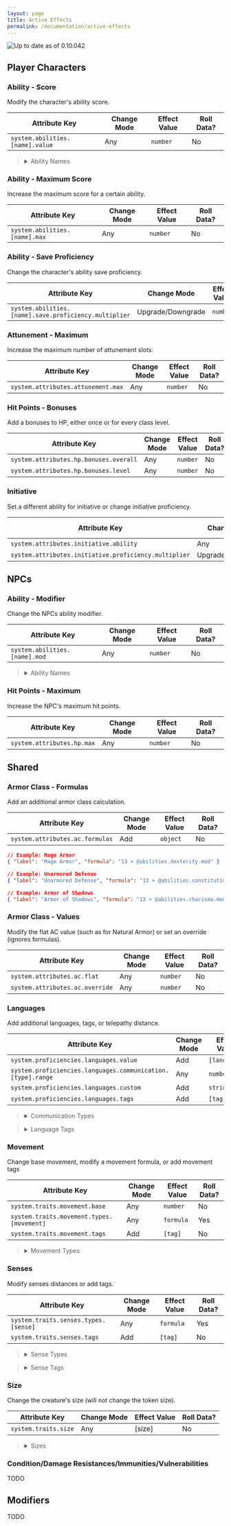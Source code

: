 ```yaml
---
layout: page
title: Active Effects
permalink: /documentation/active-effects
---
```


![Up to date as of 0.10.042](https://img.shields.io/static/v1?label=black-flag&message=0.10.042&color=informational)

## Player Characters

### Ability - Score

Modify the character's ability score.

| Attribute Key                      | Change Mode | Effect Value | Roll Data? |
| ---------------------------------- | ----------- | ------------ | ---------- |
| `system.abilities.[name].value`    | Any         | `number`     | No         |

> <details>
> <summary>Ability Names</summary>
>
> | Ability      | Name            |
> | ------------ | --------------- |
> | Strength     | `strength`      |
> | Dexterity    | `dexterity`     |
> | Constitution | `constitution`  |
> | Wisdom       | `wisdom`        |
> | Intelligence | `intelligence`  |
> | Charisma     | `charisma`      |
>
> Source: `CONFIG.BlackFlag.abilities`
>
> </details>

### Ability - Maximum Score

Increase the maximum score for a certain ability.

| Attribute Key                      | Change Mode | Effect Value | Roll Data? |
| ---------------------------------- | ----------- | ------------ | ---------- |
| `system.abilities.[name].max`      | Any         | `number`     | No         |

### Ability - Save Proficiency

Change the character's ability save proficiency.

| Attribute Key                                            | Change Mode       | Effect Value | Roll Data? |
| -------------------------------------------------------- | ----------------- | ------------ | ---------- |
| `system.abilities.[name].save.proficiency.multiplier`    | Upgrade/Downgrade | `number`     | No         |

### Attunement - Maximum

Increase the maximum number of attunement slots.

| Attribute Key                      | Change Mode | Effect Value | Roll Data? |
| ---------------------------------- | ----------- | ------------ | ---------- |
| `system.attributes.attunement.max` | Any         | `number`     | No         |

### Hit Points - Bonuses

Add a bonuses to HP, either once or for every class level.

| Attribute Key                          | Change Mode | Effect Value | Roll Data? |
| -------------------------------------- | ----------- | ------------ | ---------- |
| `system.attributes.hp.bonuses.overall` | Any         | `number`     | No         |
| `system.attributes.hp.bonuses.level`   | Any         | `number`     | No         |

### Initiative

Set a different ability for initiative or change initiative proficiency.

| Attribute Key                                           | Change Mode       | Effect Value | Roll Data? |
| ------------------------------------------------------- | ----------------- | ------------ | ---------- |
| `system.attributes.initiative.ability`                  | Any               | `string `    | No         |
| `system.attributes.initiative.proficiency.multiplier`   | Upgrade/Downgrade | `number`     | No         |



## NPCs

### Ability - Modifier

Change the NPCs ability modifier.

| Attribute Key                      | Change Mode | Effect Value | Roll Data? |
| ---------------------------------- | ----------- | ------------ | ---------- |
| `system.abilities.[name].mod`      | Any         | `number`     | No         |

> <details>
> <summary>Ability Names</summary>
>
> | Ability      | Name            |
> | ------------ | --------------- |
> | Strength     | `strength`      |
> | Dexterity    | `dexterity`     |
> | Constitution | `constitution`  |
> | Wisdom       | `wisdom`        |
> | Intelligence | `intelligence`  |
> | Charisma     | `charisma`      |
>
> Source: `CONFIG.BlackFlag.abilities`
>
> </details>

### Hit Points - Maximum

Increase the NPC's maximum hit points.

| Attribute Key                      | Change Mode | Effect Value | Roll Data? |
| ---------------------------------- | ----------- | ------------ | ---------- |
| `system.attributes.hp.max`         | Any         | `number`     | No         |



## Shared

### Armor Class - Formulas

Add an additional armor class calculation.

| Attribute Key                      | Change Mode | Effect Value | Roll Data? |
| ---------------------------------- | ----------- | ------------ | ---------- |
| `system.attributes.ac.formulas`    | Add         | `object`     | No         |

```json
// Example: Mage Armor
{ "label": "Mage Armor", "formula": "13 + @abilities.dexterity.mod" }

// Example: Unarmored Defense
{ "label": "Unarmored Defense", "formula": "13 + @abilities.constitution.mod", "armored": false }

// Example: Armor of Shadows
{ "label": "Armor of Shadows", "formula": "13 + @abilities.charisma.mod", "armored": false, "shielded": false }
```

### Armor Class - Values

Modify the flat AC value (such as for Natural Armor) or set an override (ignores formulas).

| Attribute Key                      | Change Mode | Effect Value | Roll Data? |
| ---------------------------------- | ----------- | ------------ | ---------- |
| `system.attributes.ac.flat`        | Any         | `number`     | No         |
| `system.attributes.ac.override`    | Any         | `number`     | No         |

### Languages

Add additional languages, tags, or telepathy distance.

| Attribute Key                      						                 | Change Mode | Effect Value | Roll Data? |
| -------------------------------------------------------------- | ----------- | ------------ | ---------- |
| `system.proficiencies.languages.value`                         | Add         | `[language]` | No         |
| `system.proficiencies.languages.communication.[type].range`    | Any         | `number`     | No         |
| `system.proficiencies.languages.custom` 											 | Add         | `string `    | No         |
| `system.proficiencies.languages.tags`   											 | Add         | `[tag]`      | No         |

> <details>
> <summary>Communication Types</summary>
>
> | Ability      | Name            |
> | ------------ | --------------- |
> | Telepathy    | `telepathy`     |
>
> Source: `CONFIG.BlackFlag.rangedCommunication`
>
> </details>

> <details>
> <summary>Language Tags</summary>
>
> | Ability                   | Name            |
> | ------------------------- | --------------- |
> | Can't Speak               | `cantSpeak`     |
> | Language Known in Life    | `knownInLife`   |
>
> Source: `CONFIG.BlackFlag.languageTags`
>
> </details>

### Movement

Change base movement, modify a movement formula, or add movement tags

| Attribute Key                             | Change Mode | Effect Value | Roll Data? |
| ----------------------------------------- | ----------- | ------------ | ---------- |
| `system.traits.movement.base`             | Any         | `number`     | No         |
| `system.traits.movement.types.[movement]` | Any         | `formula`    | Yes        |
| `system.traits.movement.tags`             | Add         | `[tag]`      | No         |

> <details>
> <summary>Movement Types</summary>
>
> | Ability      | Name            |
> | ------------ | --------------- |
> | Walk         | `walk`          |
> | Climb        | `climb`         |
> | Fly          | `fly`           |
> | Swim         | `swim`          |
> | Burrow       | `burrow`        |
>
> Source: `CONFIG.BlackFlag.movementTypes`
>
> </details>

### Senses

Modify senses distances or add tags.

| Attribute Key                        | Change Mode | Effect Value | Roll Data? |
| ------------------------------------ | ----------- | ------------ | ---------- |
| `system.traits.senses.types.[sense]` | Any         | `formula`    | Yes        |
| `system.traits.senses.tags`          | Add         | `[tag]`      | No         |


> <details>
> <summary>Sense Types</summary>
>
> | Ability      | Name            |
> | ------------ | --------------- |
> | Darkvision   | `darkvision`    |
> | Keensense    | `keensense`     |
> | Tremorsense  | `tremorsense`   |
> | Truesight    | `truesight`     |
>
> Source: `CONFIG.BlackFlag.senses`
>
> </details>

> <details>
> <summary>Sense Tags</summary>
>
> | Ability                         | Name            |
> | ------------------------------- | --------------- |
> | Can't Sense Beyond This Radius  | `cantSense`     |
>
> Source: `CONFIG.BlackFlag.senseTags`
>
> </details>

### Size

Change the creature's size (will not change the token size).

| Attribute Key                      | Change Mode | Effect Value | Roll Data? |
| ---------------------------------- | ----------- | ------------ | ---------- |
| `system.traits.size`               | Any         | [size]       | No         |

> <details>
> <summary>Sizes</summary>
>
> | Ability     | Name         |
> | ----------- | ------------ |
> | Tiny        | `tiny`       |
> | Small       | `small`      |
> | Medium      | `medium`     |
> | Large       | `large`      |
> | Huge        | `huge`       |
> | Gargantuan  | `gargantuan` |
>
> Source: `CONFIG.BlackFlag.sizes`
>
> </details>

### Condition/Damage Resistances/Immunities/Vulnerabilities

TODO


## Modifiers

TODO
